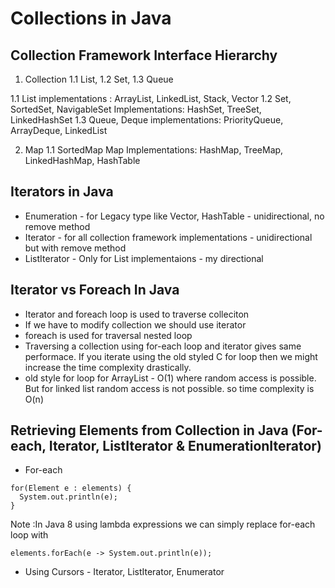# Collections in Java
## Collection Framework Interface Hierarchy
1. Collection
  1.1 List, 1.2 Set, 1.3 Queue

1.1 List implementations : ArrayList, LinkedList, Stack, Vector
1.2 Set, SortedSet, NavigableSet Implementations: HashSet, TreeSet, LinkedHashSet
1.3 Queue, Deque implementations: PriorityQueue, ArrayDeque, LinkedList

2. Map
  1.1 SortedMap
Map Implementations: HashMap, TreeMap, LinkedHashMap, HashTable

## Iterators in Java
* Enumeration - for Legacy type like Vector, HashTable - unidirectional, no remove method
* Iterator - for all collection framework implementations - unidirectional but with remove method
* ListIterator - Only for List implementaions - my directional

## Iterator vs Foreach In Java
* Iterator and foreach loop is used to traverse colleciton
* If we have to modify collection we should use iterator
* foreach is used for traversal nested loop
* Traversing a collection using for-each loop and iterator gives same performace. If you iterate using the old styled C for loop then we might increase the time complexity drastically. 
* old style for loop for ArrayList - O(1) where random access is possible. But for linked list random access is not possible. so time complexity is O(n)

## Retrieving Elements from Collection in Java (For-each, Iterator, ListIterator & EnumerationIterator)

* For-each
```
for(Element e : elements) {
  System.out.println(e);
}
```

Note :In Java 8 using lambda expressions we can simply replace for-each loop with
```
elements.forEach(e -> System.out.println(e));
```

* Using Cursors - Iterator, ListIterator, Enumerator
